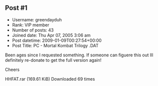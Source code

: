 ## Post #1
- Username: greendayduh
- Rank: VIP member
- Number of posts: 43
- Joined date: Thu Apr 07, 2005 3:06 am
- Post datetime: 2009-01-09T00:27:54+00:00
- Post Title: PC - Mortal Kombat Trilogy .DAT

Been ages since I requested something. If someone can figuere this out Ill definitely re-donate to get the full version again!


Cheers


 HHFAT.rar
(169.61 KiB) Downloaded 69 times
